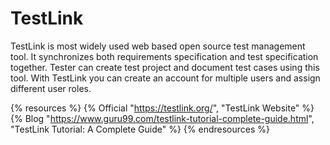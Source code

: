 # TestLink

TestLink is most widely used web based open source test management tool. It synchronizes both requirements specification and test specification together. Tester can create test project and document test cases using this tool. With TestLink you can create an account for multiple users and assign different user roles.

{% resources %}
  {% Official "https://testlink.org/", "TestLink Website" %}
  {% Blog "https://www.guru99.com/testlink-tutorial-complete-guide.html", "TestLink Tutorial: A Complete Guide" %}
{% endresources %}
